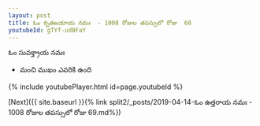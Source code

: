 ```yaml
---
layout: post
title: ఓం కృతఙయాయ నమః  - 1008 రోజుల తపస్సులో రోజు  68
youtubeId: gTYf-ud8FaY
---
```

 
 
 ఓం సువక్త్రాయ నమః  
 
 - మంచి ముఖం ఎవరికి ఉంది 
 
  
 
  
 
 
 
 
 
 


{% include youtubePlayer.html id=page.youtubeId %}
 
[Next]({{ site.baseurl }}{% link  split2/_posts/2019-04-14-ఓం ఉత్తరాయ నమః  - 1008 రోజుల తపస్సులో రోజు  69.md%})
 
